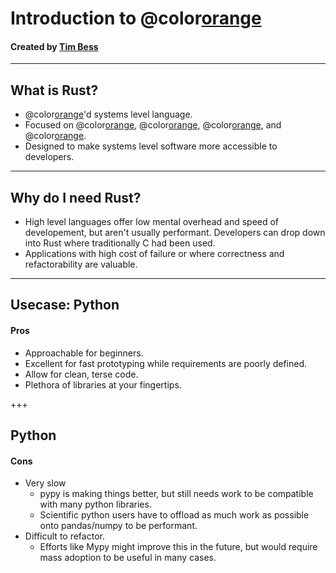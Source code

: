 <!-- $theme: gaia -->

# Introduction to @color[orange](**Rust**)
#### Created by [Tim Bess](https://github.com/tdbgamer)


---

## What is Rust?
- @color[orange](**Non-GC**)'d systems level language.
- Focused on @color[orange](**safety**), @color[orange](**performance**), @color[orange](**concurrency**), and @color[orange](**interoperability**).
- Designed to make systems level software more accessible to developers.

---

## Why do I need Rust?
- High level languages offer low mental overhead and speed of developement, but aren't usually performant.
    Developers can drop down into Rust where traditionally C had been used.
- Applications with high cost of failure or where correctness and refactorability are valuable.

---

## Usecase: Python

#### Pros
- Approachable for beginners.
- Excellent for fast prototyping while requirements are poorly defined.
- Allow for clean, terse code.
- Plethora of libraries at your fingertips.

+++

## Python

#### Cons
- Very slow
    - pypy is making things better, but still needs work to be compatible with many python libraries.
    - Scientific python users have to offload as much work as possible onto pandas/numpy to be performant.
- Difficult to refactor.
    - Efforts like Mypy might improve this in the future, but would require mass adoption to be useful in many cases.
